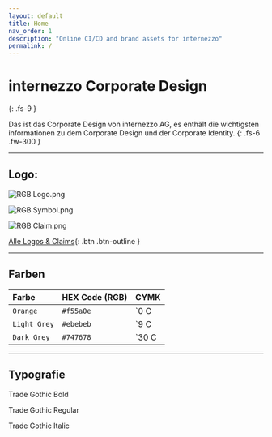 ```yaml
---
layout: default
title: Home
nav_order: 1
description: "Online CI/CD and brand assets for internezzo"
permalink: /
---
```


# internezzo Corporate Design
{: .fs-9 }

Das ist das Corporate Design von internezzo AG, es enthält die wichtigsten informationen zu dem Corporate Design und der Corporate Identity.
{: .fs-6 .fw-300 }

---

## Logo:

![RGB Logo.png](https://github.com/matthiasmeierkoch/internezzo-ci-cd/blob/master/Logos/internezzo/internezzo_logo_rgb.png?raw=true)


![RGB Symbol.png](https://github.com/matthiasmeierkoch/internezzo-ci-cd/blob/master/Logos/internezzo/symbol_rgb.png?raw=true)


![RGB Claim.png](https://github.com/matthiasmeierkoch/internezzo-ci-cd/blob/master/Logos/internezzo/claim_rgb.png?raw=true)

[Alle Logos & Claims](https://github.com/matthiasmeierkoch/internezzo-ci-cd/blob/master/Logos/internezzo/){: .btn .btn-outline }

---

## Farben

| Farbe    | HEX Code (RGB)  | CYMK |
|:---------------|:---------------------|:-------------------------|
| <span class="d-inline-block p-2 mr-1 v-align-middle bg-internezzo-orange"></span> `Orange` | `#f55a0e` | `0 C | 71 M | 100 Y | 0 K` |
| <span class="d-inline-block p-2 mr-1 v-align-middle bg-grey-lt-100"></span> `Light Grey` | `#ebebeb` | `9 C | 5 M | 5 Y | 4 K` |
| <span class="d-inline-block p-2 mr-1 v-align-middle bg-grey-dk-100"></span> `Dark Grey` | `#747678` | `30 C | 23 M | 17 Y | 58 K` |


---

## Typografie

Trade Gothic Bold


Trade Gothic Regular


Trade Gothic Italic

